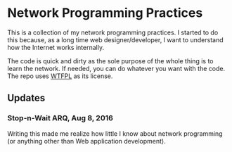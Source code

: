 # Network Programming Practices
This is a collection of my network programming practices. I started to
do this because, as a long time web designer/developer, I want to
understand how the Internet works internally.

The code is quick and dirty as the sole purpose of the whole thing is to
learn the network. If needed, you can do whatever you want with the code.
The repo uses [WTFPL](http://www.wtfpl.net/) as its license.

## Updates

### Stop-n-Wait ARQ, Aug 8, 2016

Writing this made me realize how little I know about network programming
(or anything other than Web application development).
